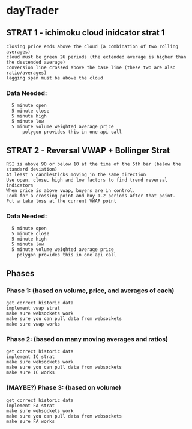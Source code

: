 # dayTrader

## STRAT 1 - ichimoku cloud inidcator strat 1
    closing price ends above the cloud (a combination of two rolling averages)
    cloud must be green 26 periods (the extended average is higher than the destended average)
    conversion line crossed above the base line (these two are also ratio/averages)
    lagging span must be above the cloud
  ### Data Needed:
	  5 minute open
	  5 minute close
	  5 minute high
	  5 minute low
	  5 minute volume weighted average price
		  polygon provides this in one api call

## STRAT 2 - Reversal VWAP + Bollinger Strat
    RSI is above 90 or below 10 at the time of the 5th bar (below the standard deviation)
    At least 5 candlesticks moving in the same direction
    Use open, close, high and low factors to find trend reversal indicators
    When price is above vwap, buyers are in control.
    Look for a crossing point and buy 1-2 periods after that point. 
    Put a take loss at the current VWAP point
   ### Data Needed:
	  5 minute open
	  5 minute close
	  5 minute high
	  5 minute low
	  5 minute volume weighted average price
		polygon provides this in one api call


## Phases

### Phase 1: (based on volume, price, and averages of each)
    get correct historic data
    implement vwap strat
    make sure websockets work
    make sure you can pull data from websockets
    make sure vwap works

### Phase 2: (based on many moving averages and ratios)
    get correct historic data
    implement IC strat
    make sure websockets work
    make sure you can pull data from websockets
    make sure IC works



### (MAYBE?) Phase 3: (based on volume)
    get correct historic data
    implement FA strat
    make sure websockets work
    make sure you can pull data from websockets
    make sure FA works
